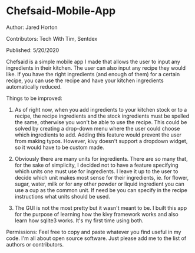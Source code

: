 # Chefsaid-Mobile-App

Author: Jared Horton

Contributors: Tech With Tim, Sentdex

Published: 5/20/2020

Chefsaid is a simple mobile app I made that allows the user to input any ingredients in their kitchen.
The user can also input any recipe they would like. If you have the right ingredients (and enough of them)
for a certain recipe, you can use the recipe and have your kitchen ingredients automatically reduced.

Things to be improved:
1. As of right now, when you add ingredients to your kitchen stock or to a recipe, the recipe ingredients
and the stock ingredients must be spelled the same, otherwise you won't be able to use the recipe. This
could be solved by creating a drop-down menu where the user could choose which ingredients to add. Adding
this feature would prevent the user from making typos. However, kivy doesn't support a dropdown widget,
so it would have to be custom made.

2. Obviously there are many units for ingredients. There are so many that, for the sake of simplicity, I
decided not to have a feature specifying which units one must use for ingredients. I leave it up to the
user to decide which unit makes most sense for their ingredients, ie. for flower, sugar, water, milk or
for any other powder or liquid ingredient you can use a cup as the common unit. If need be you can
specify in the recipe instructions what units should be used.

3. The GUI is not the most pretty but it wasn't meant to be. I built this app for the purpose of learning
how the kivy framework works and also learn how sqlite3 works. It's my first time using both.

Permissions:
Feel free to copy and paste whatever you find useful in my code. I'm all about open source software. Just
please add me to the list of authors or contributors.
